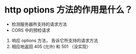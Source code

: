# http options 方法的作用是什么？

- 检测服务器所支持的请求方法
- CORS 中的预检请求

1. 响应 options 方法， 告诉它所支持的请求方法
2. 相应地返回 405 (允许) 和 501 （没实现）
